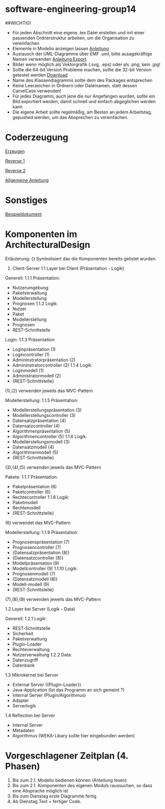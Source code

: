 # software-engineering-group14
##WICHTIG!
- Für jeden Abschnitt eine eigene .tex Datei erstellen und mit einer passenden Ordnerstruktur arbeiten, um die Organisation zu vereinfachen
- Elemente in Modelio anzeigen lassen [Anleitung](https://forge.modelio.org/projects/modelio-user-manual-english-22/wiki/Modeler-_modeler_diagrams_showing_masking_elements "Liest das überhaupt jemand?")
- Austausch der UML-Diagramme über EMF .uml, bitte ausagekräftige Namen verwenden [Anleitung Export](https://forge.modelio.org/projects/modelio3-usermanual-english-300/wiki/Xmi_exporting "Wie man seine Daten Exportiert")
- Bilder wenn möglich als Vektorgrafik (.svg, .eps) oder als .png, kein .jpg!
- Sollte die 64-bit Version Probleme machen, sollte die 32-bit Version getestet werden [Download](https://www.modelio.org/downloads/download-modelio.html "Hier klicken!")
- Name des Klassendiagramms sollte dem des Packages entsprechen
- Keine Leerzeichen in Ordnern oder Dateinamen, statt dessen CamelCase verwenden!
- Für jedes Diagramm, auch jene die nur Angefangen wurden, sollte ein Bild exportiert werden, damit schnell und einfach abgeglichen werden kann
- Die eigene Arbeit sollte regelmäßig, am Besten an jedem Arbeitstag, gepushed werden, um das Absprechen zu vereinfachen.

# Coderzeugung
[Erzeugen](http://forge.modelio.org/projects/javadesigner-modelio3-user-manual-english/wiki/Javadesigner-_javadeveloper_generating_java_code_java_code_generation_functions)

[Reverse 1](http://forge.modelio.org/projects/javadesigner-modelio3-user-manual-english/wiki/Javadesigner-_javadeveloper_java_reverse_launching_reverse_command)

[Reverse 2](http://forge.modelio.org/projects/javadesigner-modelio3-user-manual-english/wiki/Javadesigner-_javadeveloper_java_reverse_functioning_reverse_tool)

[Allgemeine Anleitung](http://forge.modelio.org/projects/javadesigner-modelio3-user-manual-english/wiki)

# Sonstiges
[Beispieldokument](http://www.ecs.csun.edu/~rlingard/COMP684/Example2SoftArch.htm "sehr kurz")


# Komponenten im ArchitecturalDesign

Erläuterung: {} Symbolisiert das die Komponenten bereits gelistet wurden.

1. Client-Server
1.1 Layer bei Client (Präsentation - Logik)    

Generell:
1.1.1 Präsentation:
- Nutzerumgebung
- Paketverwaltung
- Modellerstellung
- Prognosen
1.1.2 Logik:
- Nutzer
- Paket
- Modellerstellung
- Prognosen
- REST-Schnittstelle

Login:
1.1.3 Präsentation:
- Loginpräsentation (1)
- Logincontroller (1)
- Admininstratorpräsentation (2)
- Admininstratorcontroller (2)
1.1.4 Logik:
- Loginmodell (1)
- Administratormodell (2)
- {REST-Schnittstelle}

(1),(2) verwenden jeweils das MVC-Pattern

Modellerstellung:
1.1.5 Präsentation:
- Modellerstellungspräsentation (3)
- Modellerstellungscontroller (3)
- Datensatzpräsentation (4)
- Datensatzcontroller (4)
- Algorithmenpräsentation (5)
- Algorithmencontroller (5)
1.1.6 Logik:
- Modellerstellungsmodell (3)
- Datensatzmodell (4)
- Algorithmenmodell (5)
- {REST-Schnittstelle}

(3),(4),(5) verwenden jeweils das MVC-Pattern


Pakete:
1.1.7 Präsentation:
- Paketpräsentation (6)
- Paketcontroller (6)
- Rechtecontroller
1.1.8 Logik:
- Paketmodell
- Rechtemodell
- {REST-Schnittstelle}

(6) verwendet das MVC-Pattern


Modellerstellung:
1.1.9 Präsentation:
- Prognosenspräsentation (7)
- Prognosencontroller (7)
- {Datensatzpräsentation (8)}
- {Datensatzcontroller (8)}
- Modellpräsentation (9)
- Modellcontroller (9)
1.1.10 Logik:
- Prognosenmodell (7)
- {Datensatzmodell (8)}
- Modell-modell (9)
- {REST-Schnittstelle}

(7),(8),(9) verwenden jeweils das MVC-Pattern


1.2 Layer bei Server (Logik - Data)

Generell:
1.2.1 Logik:
- REST-Schnittstelle
- Sicherheit
- Paketverwaltung
- Plugin-Loader
- Rechteverwaltung
- Nutzerverwaltung
1.2.2 Data:
- Datenzugriff
- Datenbank

1.3 Mikrokernel bei Server
- External Server ({Plugin-Loader})
- Java-Application (Ist das Programm an sich gemeint ?)
- Internal Server (Plugin/Algorithmus)
- Adapter
- Serverlogik

1.4 Reflection bei Server
- Internal Server
- Metadaten
- Algorithmus (WEKA-Libary sollte hier eingebunden werden)

# Vorgeschlagener Zeitplan (4. Phasen)
1. Bis zum 2.1. Modelio bedienen können (Anleitung lesen)
2. Bis zum 2.1. Komponenten des eigenen Moduls raussuchen, so dass eine Absprache möglich ist
3. Bis zum Dienstag erste Diagramme fertig
4. Ab Dienstag Text + fertiger Code.

 
